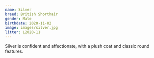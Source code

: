 ```yaml
---
name: Silver
breed: British Shorthair
gender: Male
birthdate: 2020-11-02
image: images/silver.jpg
litter: L2020-11
---
```


Silver is confident and affectionate, with a plush coat and classic round features.
